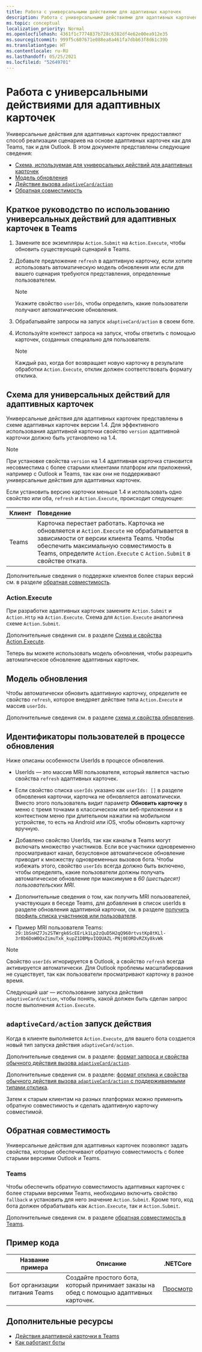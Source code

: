 ```yaml
---
title: Работа с универсальными действиями для адаптивных карточек
description: Работа с универсальными действиями для адаптивных карточек.
ms.topic: conceptual
localization_priority: Normal
ms.openlocfilehash: 4361f1c7774837b728c6382df4e62e00ea912e35
ms.sourcegitcommit: 999f5c607671e088ea8a461fa7dbb63f8d61c39b
ms.translationtype: HT
ms.contentlocale: ru-RU
ms.lasthandoff: 05/25/2021
ms.locfileid: "52649701"
---
```

# <a name="work-with-universal-actions-for-adaptive-cards"></a>Работа с универсальными действиями для адаптивных карточек

Универсальные действия для адаптивных карточек предоставляют способ реализации сценариев на основе адаптивных карточек как для Teams, так и для Outlook. В этом документе представлены следующие сведения:

* [Схема, используемая для универсальных действий для адаптивных карточек](#schema-for-universal-actions-for-adaptive-cards)
* [Модель обновления](#refresh-model)
* [Действие вызова `adaptiveCard/action`](#adaptivecardaction-invoke-activity)
* [Обратная совместимость](#backward-compatibility)

## <a name="quick-start-guide-to-leverage-universal-actions-for-adaptive-cards-in-teams"></a>Краткое руководство по использованию универсальных действий для адаптивных карточек в Teams

1. Замените все экземпляры `Action.Submit` на `Action.Execute`, чтобы обновить существующий сценарий в Teams.
2. Добавьте предложение `refresh` в адаптивную карточку, если хотите использовать автоматическую модель обновления или если для вашего сценария требуются представления, определенные пользователем.

    >[!NOTE]
    > Укажите свойство `userIds`, чтобы определить, какие пользователи получают автоматические обновления.

3. Обрабатывайте запросы на запуск `adaptiveCard/action` в своем боте.
4. Используйте контекст запроса на запуск, чтобы ответить с помощью карточек, созданных специально для пользователя.

    > [!NOTE]
    > Каждый раз, когда бот возвращает новую карточку в результате обработки `Action.Execute`, отклик должен соответствовать формату отклика.

## <a name="schema-for-universal-actions-for-adaptive-cards"></a>Схема для универсальных действий для адаптивных карточек

Универсальные действия для адаптивных карточек представлены в схеме адаптивных карточек версии 1.4. Для эффективного использования адаптивной карточки свойство `version` адаптивной карточки должно быть установлено на 1.4.

> [!NOTE]
> При установке свойства `version` на 1.4 адаптивная карточка становится несовместима с более старыми клиентами платформ или приложений, например с Outlook и Teams, так как они не поддерживают универсальные действия для адаптивных карточек.

Если установить версию карточки меньше 1.4 и использовать одно свойство или оба, `refresh` и `Action.Execute`, происходит следующее:

| Клиент | Поведение |
| :-- | :-- |
| Teams | Карточка перестает работать. Карточка не обновляется и `Action.Execute` не обрабатывается в зависимости от версии клиента Teams. Чтобы обеспечить максимальную совместимость в Teams, определите `Action.Execute` с `Action.Submit` в свойстве отката. |

Дополнительные сведения о поддержке клиентов более старых версий см. в разделе [обратная совместимость](#backward-compatibility).

### <a name="actionexecute"></a>Action.Execute

При разработке адаптивных карточек замените `Action.Submit` и `Action.Http` на `Action.Execute`. Схема для `Action.Execute` аналогична схеме `Action.Submit`.

Дополнительные сведения см. в разделе [Схема и свойства Action.Execute](/adaptive-cards/authoring-cards/universal-action-model#actionexecute).

Теперь вы можете использовать модель обновления, чтобы разрешить автоматическое обновление адаптивных карточек.

## <a name="refresh-model"></a>Модель обновления

Чтобы автоматически обновить адаптивную карточку, определите ее свойство `refresh`, которое внедряет действие типа `Action.Execute` и массив `userIds`.

Дополнительные сведения см. в разделе [схема и свойства обновления](/adaptive-cards/authoring-cards/universal-action-model#refresh-mechanism).

## <a name="user-ids-in-refresh"></a>Идентификаторы пользователей в процессе обновления

Ниже описаны особенности UserIds в процессе обновления.

* UserIds — это массив MRI пользователя, который является частью свойства `refresh` адаптивных карточек.

* Если свойство списка `userIds` указано как `userIds: []` в разделе обновления карточки, карточка не обновляется автоматически. Вместо этого пользователь видит параметр **Обновить карточку** в меню с тремя точками в классическом или веб-приложении и в контекстном меню при длительном нажатии на мобильном устройстве, то есть на Android или iOS, чтобы обновить карточку вручную.

* Добавлено свойство UserIds, так как каналы в Teams могут включать множество участников. Если все участники одновременно просматривают канал, безусловное автоматическое обновление приводит к множеству одновременных вызовов бота. Чтобы избежать этого, свойство `userIds` всегда должно быть включено, чтобы определять, какие пользователи должны получать автоматическое обновление при максимуме в *60 (шестьдесят) пользовательских MRI*.

* Дополнительные сведения о том, как получить MRI пользователей, участвующих в беседе Teams, для добавления в список userIds в разделе обновления адаптивной карточки, см. в разделе [получить профиль списка участников или пользователя](/microsoftteams/platform/bots/how-to/get-teams-context?tabs=dotnet#fetch-the-roster-or-user-profile).

* Пример MRI пользователя Teams: `29:1bSnHZ7Js2STWrgk6ScEErLk1Lp2zQuD5H2qQ960rtvstKp8tKLl-3r8b6DoW0QxZimuTxk_kupZ1DBMpvIQQUAZL-PNj0EORDvRZXy8kvWk`

> [!NOTE]
> Свойство `userIds` игнорируется в Outlook, а свойство `refresh` всегда активируется автоматически. Для Outlook проблемы масштабирования не существует, так как пользователи просматривают карточку в разное время.

Следующий шаг — использование запуска действия `adaptiveCard/action`, чтобы понять, какой должен быть сделан запрос после выполнения `Action.Execute`.

## <a name="adaptivecardaction-invoke-activity"></a>`adaptiveCard/action` запуск действия

Когда в клиенте выполняется `Action.Execute`, для вашего бота создается новый тип запуска действия `adaptiveCard/action`.

Дополнительные сведения см. в разделе: [формат запроса и свойства обычного действия вызова `adaptiveCard/action`](/adaptive-cards/authoring-cards/universal-action-model#request-format).

Дополнительные сведения см. в разделе: [формат отклика и свойства обычного действия вызова `adaptiveCard/action` с поддерживаемыми типами отклика](/adaptive-cards/authoring-cards/universal-action-model#response-format).

Затем к старым клиентам на разных платформах можно применить обратную совместимость и сделать адаптивную карточку совместимой.

## <a name="backward-compatibility"></a>Обратная совместимость

Универсальные действия для адаптивных карточек позволяют задать свойства, которые обеспечивают обратную совместимость с более старыми версиями Outlook и Teams.

### <a name="teams"></a>Teams

Чтобы обеспечить обратную совместимость адаптивных карточек с более старыми версиями Teams, необходимо включить свойство `fallback` и установить для него значение `Action.Submit`. Кроме того, код бота должен обрабатывать как `Action.Execute`, так и `Action.Submit`.

Дополнительные сведения см. в разделе [обратная совместимость в Teams](/adaptive-cards/authoring-cards/universal-action-model#teams).

## <a name="code-sample"></a>Пример кода

|Название примера | Описание | .NETCore |
|----------------|-----------------|--------------|
| Бот организации питания Teams | Создайте простого бота, который принимает заказы на обед с помощью адаптивных карточек. |[Просмотр](https://github.com/OfficeDev/Microsoft-Teams-Samples/tree/main/samples/bot-teams-catering/csharp)|

## <a name="see-also"></a>Дополнительные ресурсы

* [Действия адаптивной карточки в Teams](~/task-modules-and-cards/cards/cards-actions.md#adaptive-cards-actions)
* [Как работают боты](/azure/bot-service/bot-builder-basics?view=azure-bot-service-4.0&preserve-view=true)
